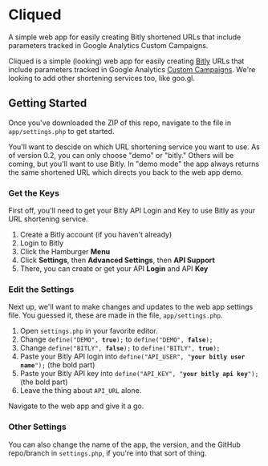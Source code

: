 # Cliqued
A simple web app for easily creating Bitly shortened URLs that include parameters tracked in Google Analytics Custom Campaigns.

Cliqued is a simple (looking) web app for easily creating <a href="https://bitly.com/" target="_blank">Bitly</a> URLs that include parameters tracked in Google Analytics <a href="https://support.google.com/analytics/answer/1033863" target="_blank">Custom Campaigns</a>.  We're looking to add other shortening services too, like goo.gl.

## Getting Started
Once you've downloaded the ZIP of this repo, navigate to the file in `app/settings.php` to get started.

You'll want to descide on which URL shortening service you want to use.  As of version 0.2, you can only choose "demo" or "bitly."  Others will be coming, but you'll want to use Bitly.  In "demo mode" the app always returns the same shortened URL which directs you back to the web app demo.

### Get the Keys
First off, you'll need to get your Bitly API Login and Key to use Bitly as your URL shortening service.
1. Create a Bitly account (if you haven't already)
2. Login to Bitly
3. Click the Hamburger <b>Menu</b>
4. Click <b>Settings</b>, then <b>Advanced Settings</b>, then <b>API Support</b>
5. There, you can create or get your API <b>Login</b> and API <b>Key</b>

### Edit the Settings
Next up, we'll want to make changes and updates to the web app settings file.  You guessed it, these are made in the file, `app/settings.php`.
<ol>
<li>Open <code>settings.php</code> in your favorite editor.</li>
<li>Change <code>define("DEMO", <b>true</b>);</code> to <code>define("DEMO", <b>false</b>);</code></li>
<li>Change <code>define("BITLY", <b>false</b>);</code> to <code>define("BITLY", <b>true</b>);</code></li>
<li>Paste your Bitly API login into <code>define("API_USER", "<b>your bitly user name</b>");</code> (the bold part)</li>
<li>Paste your Bitly API key into <code>define("API_KEY", "<b>your bitly api key</b>");</code> (the bold part)</li>
<li>Leave the thing about <code>API_URL</code> alone.</li>
</ol>

Navigate to the web app and give it a go.

### Other Settings
You can also change the name of the app, the version, and the GitHub repo/branch in `settings.php`, if you're into that sort of thing.
